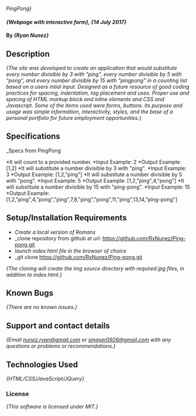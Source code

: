 _PingPong}_

#### _{Webpage with interactive form}, {14 July 2017}_

#### By _**{Ryan Nunez}**_

## Description

_{The site was developed to create an application that would substitute every number divisible by 3 with "ping", every number divisible by 5 with "pong", and every number divisible by 15 with "pingpong" in a counting list based on a users intial input. Designed as a future resource of good coding practices for spacing, indentation, tag placement and uses. Proper use and spacing of HTML markup block and inline elements and CSS and Javascript. Some of the items used were forms, buttons. Its purpose and usage was simple information, interactivity, styles, and the base of a personal portfolio for future employment opportunities.}_

## Specifications
_Specs from PingPong

*It will count to a provided number.
  *Input Example: 2
  *Output Example: [1,2]
*It will substitute a number divisible by 3 with "ping".
  *Input Example: 3
  *Output Example: [1,2,"ping"]
*It will substitute a number divisible by 5 with "pong".
  *Input Example: 5
  *Output Example: [1,2,"ping",4,"pong"]
*It will substitute a number divisible by 15 with "ping-pong".
  *Input Example: 15
  *Output Example: [1,2,"ping",4,"pong","ping",7,8,"ping","pong",11,"ping",13,14,"ping-pong"]  

## Setup/Installation Requirements

* _Create a local version of Romans_
* _clone repository from github at url: https://github.com/RxNunez/Ping-pong.git
* _launch index.html file in the browser of choice_
* _git clone https://github.com/RxNunez/Ping-pong.git


_{The cloning will create the img source directory with required jpg files, in addition to index.html.}_

## Known Bugs

_{There are no known issues.}_

## Support and contact details

_{Email nunez.ryan@gmail.com or smayer0926@gmail.com with any questions or problems or recommendations.}_

## Technologies Used

_{HTML/CSS/JavaScript/JQuery}_

### License

*{This software is licensed under MIT.}*
